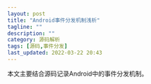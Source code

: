 ```yaml
---
layout: post
title: "Android事件分发机制浅析"
tagline: ""
description: ""
category: 源码解析
tags: [源码,事件分发]
last_updated: 2022-03-22 20:43
---
```


本文主要结合源码记录Android中的事件分发机制。



